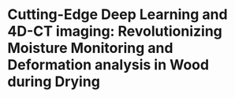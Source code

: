 Cutting-Edge Deep Learning and 4D-CT imaging: Revolutionizing Moisture Monitoring and Deformation analysis in Wood during Drying
===
